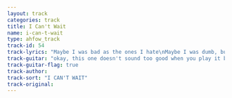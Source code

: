 ```yaml
---
layout: track
categories: track
title: I Can't Wait
name: i-can-t-wait
type: ahfow_track
track-id: 54
track-lyrics: "Maybe I was bad as the ones I hate\nMaybe I was dumb, but I can't wait\nMaybe what you said is not so cool\nMaybe what you did is just too cruel\n\nI can't tell what it takes\nI can't wait for today\n\nScary lookin guys walk down my street\nScary lookin suits I don't wanna meet\nMaybe I was bad as the ones I hate\nMaybe I was dumb, but I can't wait\n\nI can't tell what it takes\nI can't wait for today\n\nI can't tell what it takes\nI can't tell what it takes\nI can't wait for today\nI can't wait for today"
track-guitar: "okay, this one doesn't sound too good when you play it by yourself so on the verse try playing a A and every now and then drop you finger so you're playing an Asus. listen to it and you'll see\nchange: E D C# B E D C# B A\n(provided by brad)"
track-guitar-flag: true
track-author: 
track-sort: "I CAN'T WAIT"
track-original: 
---
```

